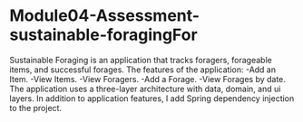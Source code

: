 # Module04-Assessment-sustainable-foragingFor
Sustainable Foraging is an application that tracks foragers, forageable items, and successful forages. The features of the application:
-Add an Item.
-View Items.
-View Foragers.
-Add a Forage.
-View Forages by date.
The application uses a three-layer architecture with data, domain, and ui layers. In addition to application features, I add Spring dependency injection to the project.
